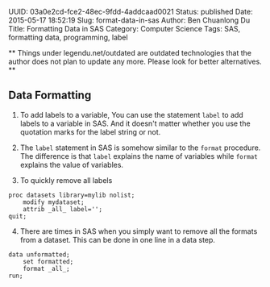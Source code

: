 UUID: 03a0e2cd-fce2-48ec-9fdd-4addcaad0021
Status: published
Date: 2015-05-17 18:52:19
Slug: format-data-in-sas
Author: Ben Chuanlong Du
Title: Formatting Data in SAS
Category: Computer Science
Tags: SAS, formatting data, programming, label

**
Things under legendu.net/outdated are outdated technologies 
that the author does not plan to update any more. 
Please look for better alternatives.
**


## Data Formatting

1. To add labels to a variable, 
You can use the statement `label` to add labels to a variable in SAS.
And it doesn't matter whether you use the quotation marks for the label string or not.


3. The `label` statement in SAS is somehow similar to the `format` procedure. 
The difference is that `label` explains the name of variables while 
`format` explains the value of variables. 


2. To quickly remove all labels 
```SAS
proc datasets library=mylib nolist;
    modify mydataset;
    attrib _all_ label='';
quit;
```

4. There are times in SAS when you simply want to remove all the formats from a dataset. 
This can be done in one line in a data step.
```SAS
data unformatted;
    set formatted;
    format _all_;
run;
```
